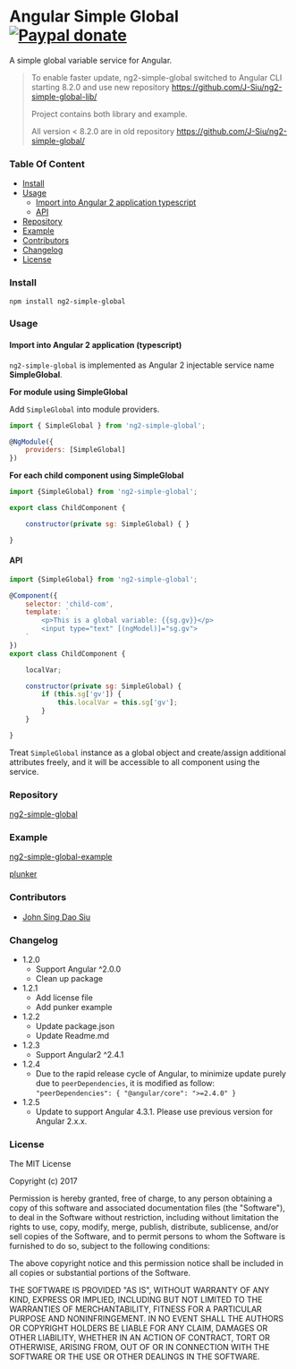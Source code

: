 # Angular Simple Global [![Paypal donate](https://www.paypalobjects.com/en_US/i/btn/btn_donate_LG.gif)](https://www.paypal.com/donate/?business=HZF49NM9D35SJ&no_recurring=0&currency_code=CAD)

A simple global variable service for Angular.

> To enable faster update, ng2-simple-global switched to Angular CLI starting 8.2.0 and use new repository https://github.com/J-Siu/ng2-simple-global-lib/
>
> Project contains both library and example.
>
> All version < 8.2.0 are in old repository https://github.com/J-Siu/ng2-simple-global/

### Table Of Content
<!-- TOC -->

- [Install](#install)
- [Usage](#usage)
  - [Import into Angular 2 application typescript](#import-into-angular-2-application-typescript)
  - [API](#api)
- [Repository](#repository)
- [Example](#example)
- [Contributors](#contributors)
- [Changelog](#changelog)
- [License](#license)

<!-- /TOC -->

### Install

```
npm install ng2-simple-global
```

### Usage

#### Import into Angular 2 application (typescript)

`ng2-simple-global` is implemented as Angular 2 injectable service name __SimpleGlobal__.

__For module using SimpleGlobal__

Add `SimpleGlobal` into module providers.

```javascript
import { SimpleGlobal } from 'ng2-simple-global';

@NgModule({
	providers: [SimpleGlobal]
})
```

__For each child component using SimpleGlobal__

```javascript
import {SimpleGlobal} from 'ng2-simple-global';

export class ChildComponent {

	constructor(private sg: SimpleGlobal) { }

}
```

#### API

```javascript
import {SimpleGlobal} from 'ng2-simple-global';

@Component({
	selector: 'child-com',
	template: `
		<p>This is a global variable: {{sg.gv}}</p>
		<input type="text" [(ngModel)]="sg.gv">
	`
})
export class ChildComponent {

	localVar;

	constructor(private sg: SimpleGlobal) {
		if (this.sg['gv']) {
			this.localVar = this.sg['gv'];
		}
	}

}
```

Treat `SimpleGlobal` instance as a global object and create/assign additional attributes freely, and it will be accessible to all component using the service.

### Repository

[ng2-simple-global](https://github.com/J-Siu/ng2-simple-global)

### Example

[ng2-simple-global-example](https://github.com/J-Siu/ng2-simple-global-example)

[plunker](http://plnkr.co/J4GvVp)

### Contributors

* [John Sing Dao Siu](https://github.com/J-Siu)


### Changelog

* 1.2.0
	- Support Angular ^2.0.0
	- Clean up package
* 1.2.1
	- Add license file
	- Add punker example
* 1.2.2
	- Update package.json
	- Update Readme.md
* 1.2.3
	- Support Angular2 ^2.4.1
* 1.2.4
	- Due to the rapid release cycle of Angular, to minimize update purely due to `peerDependencies`, it is modified as follow:
		`"peerDependencies": { "@angular/core": ">=2.4.0" }`
* 1.2.5
	- Update to support Angular 4.3.1. Please use previous version for Angular 2.x.x.

### License

The MIT License

Copyright (c) 2017

Permission is hereby granted, free of charge, to any person obtaining a copy of this software and associated documentation files (the "Software"), to deal in the Software without restriction, including without limitation the rights to use, copy, modify, merge, publish, distribute, sublicense, and/or sell copies of the Software, and to permit persons to whom the Software is furnished to do so, subject to the following conditions:

The above copyright notice and this permission notice shall be included in all copies or substantial portions of the Software.

THE SOFTWARE IS PROVIDED "AS IS", WITHOUT WARRANTY OF ANY KIND, EXPRESS OR IMPLIED, INCLUDING BUT NOT LIMITED TO THE WARRANTIES OF MERCHANTABILITY, FITNESS FOR A PARTICULAR PURPOSE AND NONINFRINGEMENT. IN NO EVENT SHALL THE AUTHORS OR COPYRIGHT HOLDERS BE LIABLE FOR ANY CLAIM, DAMAGES OR OTHER LIABILITY, WHETHER IN AN ACTION OF CONTRACT, TORT OR OTHERWISE, ARISING FROM, OUT OF OR IN CONNECTION WITH THE SOFTWARE OR THE USE OR OTHER DEALINGS IN THE SOFTWARE.
